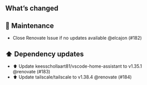 ## What’s changed
## 🧰 Maintenance

- Close Renovate Issue if no updates available @elcajon (#182)

## ⬆️ Dependency updates

- ⬆️ Update keesschollaart81/vscode-home-assistant to v1.35.1 @renovate (#183)
- ⬆️ Update tailscale/tailscale to v1.38.4 @renovate (#184)
